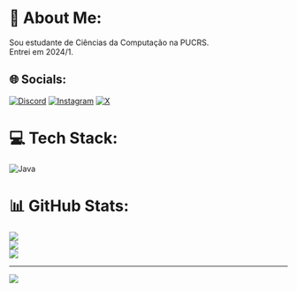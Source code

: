 # 💫 About Me:
Sou estudante de Ciências da Computação na PUCRS.<br>Entrei em 2024/1.


## 🌐 Socials:
[![Discord](https://img.shields.io/badge/Discord-%237289DA.svg?logo=discord&logoColor=white)](https://discord.gg/leozin9343) [![Instagram](https://img.shields.io/badge/Instagram-%23E4405F.svg?logo=Instagram&logoColor=white)](https://instagram.com/leozin_giaretta) [![X](https://img.shields.io/badge/X-black.svg?logo=X&logoColor=white)](https://x.com/leozin_giaretta) 

# 💻 Tech Stack:
![Java](https://img.shields.io/badge/java-%23ED8B00.svg?style=for-the-badge&logo=openjdk&logoColor=white)
# 📊 GitHub Stats:
![](https://github-readme-stats.vercel.app/api?username=Leo-Giaretta&theme=vue-dark&hide_border=false&include_all_commits=false&count_private=false)<br/>
![](https://github-readme-streak-stats.herokuapp.com/?user=Leo-Giaretta&theme=vue-dark&hide_border=false)<br/>
![](https://github-readme-stats.vercel.app/api/top-langs/?username=Leo-Giaretta&theme=vue-dark&hide_border=false&include_all_commits=false&count_private=false&layout=compact)

---
[![](https://visitcount.itsvg.in/api?id=Leo-Giaretta&icon=0&color=0)](https://visitcount.itsvg.in)

<!-- Proudly created with GPRM ( https://gprm.itsvg.in ) -->
